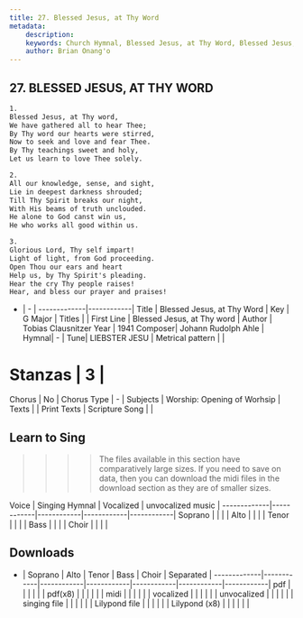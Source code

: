 ```yaml
---
title: 27. Blessed Jesus, at Thy Word
metadata:
    description: 
    keywords: Church Hymnal, Blessed Jesus, at Thy Word, Blessed Jesus, at Thy word, 
    author: Brian Onang'o
---
```



## 27. BLESSED JESUS, AT THY WORD

```txt
1.
Blessed Jesus, at Thy word,
We have gathered all to hear Thee;
By Thy word our hearts were stirred,
Now to seek and love and fear Thee.
By Thy teachings sweet and holy,
Let us learn to love Thee solely.

2.
All our knowledge, sense, and sight,
Lie in deepest darkness shrouded;
Till Thy Spirit breaks our night,
With His beams of truth unclouded.
He alone to God canst win us,
He who works all good within us.

3.
Glorious Lord, Thy self impart!
Light of light, from God proceeding.
Open Thou our ears and heart
Help us, by Thy Spirit's pleading.
Hear the cry Thy people raises!
Hear, and bless our prayer and praises!

```

- |   -  |
-------------|------------|
Title | Blessed Jesus, at Thy Word |
Key | G Major |
Titles |  |
First Line | Blessed Jesus, at Thy word |
Author | Tobias Clausnitzer
Year | 1941
Composer| Johann Rudolph Ahle |
Hymnal|  - |
Tune| LIEBSTER JESU |
Metrical pattern | |
# Stanzas | 3 |
Chorus | No |
Chorus Type | - |
Subjects | Worship: Opening of Worhsip |
Texts |  |
Print Texts | 
Scripture Song |  |
  
## Learn to Sing

>>>> The files available in this section have comparatively large sizes. If you need to save on data, then you can download the midi files in the download section as they are of smaller sizes.

Voice |  Singing Hymnal | Vocalized | unvocalized music |
-------------|------------|------------|------------|------------|
Soprano | | | |
Alto | | | |
Tenor | | | |
Bass | | | |
Choir | | | |

## Downloads

- |  Soprano | Alto | Tenor | Bass | Choir | Separated |
-------------|------------|------------|------------|------------|------------|------------|
pdf | | | | | |
pdf(x8) | | | | | |
midi | | | | | |
vocalized | | | | | |
unvocalized | | | | | |
singing file | | | | | |
Lilypond file | | | | | |
Lilypond (x8) | | | | | |
  